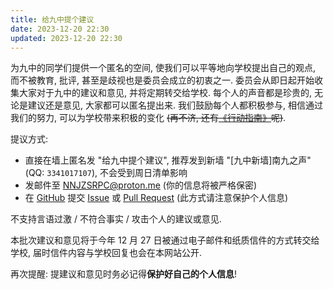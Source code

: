 ```yaml
---
title: 给九中提个建议
date: 2023-12-20 22:30
updated: 2023-12-20 22:30
---
```

为九中的同学们提供一个匿名的空间, 使我们可以平等地向学校提出自己的观点, 而不被教育, 批评, 甚至是歧视也是委员会成立的初衷之一. 委员会从即日起开始收集大家对于九中的建议和意见, 并将定期转交给学校. 每个人的声音都是珍贵的, 无论是建议还是意见, 大家都可以匿名提出来. 我们鼓励每个人都积极参与, 相信通过我们的努力, 可以为学校带来积极的变化 <del>(再不济, 还有[《行动指南》](/p/南宁九中学生维权委员会行动指南)呢)</del>.

提议方式:

- 直接在墙上匿名发 "给九中提个建议", 推荐发到新墙 "\[九中新墙\]南九之声" (QQ: `3341017107`), 不会受到周日清单影响
- 发邮件至 [NNJZSRPC@proton.me](mailto:NNJZSRPC@proton.me) (你的信息将被严格保密)
- 在 [GitHub](https://github.com/NNJZSRPC/NNJZ-SRPC) 提交 [Issue](https://github.com/NNJZSRPC/NNJZ-SRPC/issues) 或 [Pull Request](https://github.com/NNJZSRPC/NNJZ-SRPC/pulls) (此方式请注意保护个人信息)

不支持言语过激 / 不符合事实 / 攻击个人的建议或意见.

本批次建议和意见将于今年 12 月 27 日被通过电子邮件和纸质信件的方式转交给学校, 届时信件内容与学校回复也会在本网站公开.

再次提醒: 提建议和意见时务必记得**保护好自己的个人信息**!

<!-- ---

2023 年 12 月 20 日到 12 月 27 日的建议和意见

这些建议和意见将于 12 月 27 日被转交给学校

- ...

--- -->